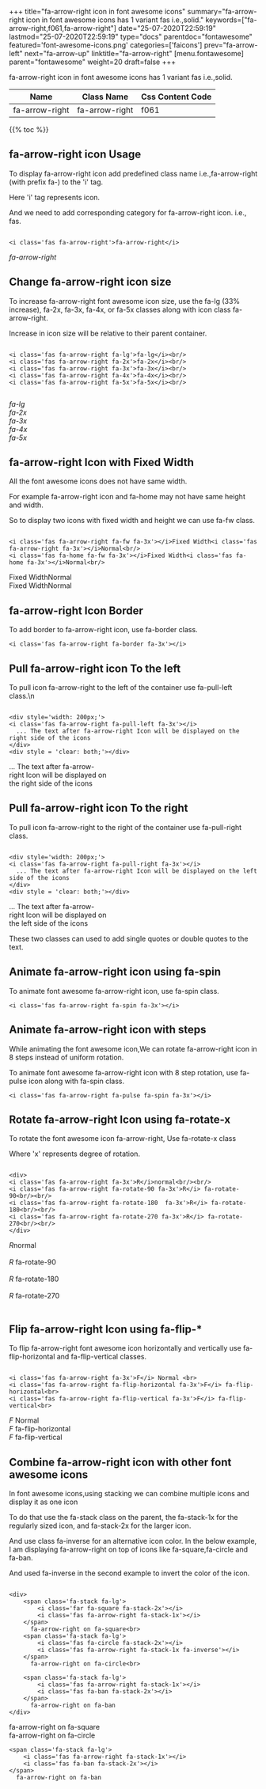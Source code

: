 +++
title="fa-arrow-right icon in font awesome icons"
summary="fa-arrow-right icon in font awesome icons has 1 variant fas i.e.,solid."
keywords=["fa-arrow-right,f061,fa-arrow-right"]
date="25-07-2020T22:59:19"
lastmod="25-07-2020T22:59:19"
type="docs"
parentdoc="fontawesome"
featured='font-awesome-icons.png'
categories=['faicons']
prev="fa-arrow-left"
next="fa-arrow-up"
linktitle="fa-arrow-right"
[menu.fontawesome]
parent="fontawesome"
weight=20
draft=false
+++


fa-arrow-right icon in font awesome icons has 1 variant fas i.e.,solid.

<div class='table-responsive'><table class='table'><thead><tr><th>Name</th><th>Class Name</th><th>Css Content Code</th></tr></thead><tbody><tr><td>fa-arrow-right</td><td>fa-arrow-right</td><td>f061</td></tr></tbody></table></div>


{{% toc %}}


## fa-arrow-right icon Usage

To display fa-arrow-right icon add predefined class name i.e.,fa-arrow-right (with prefix fa-) to the 'i' tag.

Here 'i' tag represents icon.

And we need to add corresponding category for fa-arrow-right icon. i.e., fas.


```

<i class='fas fa-arrow-right'>fa-arrow-right</i>
```

<i class='fas fa-arrow-right'>fa-arrow-right</i>




## Change fa-arrow-right icon size
To increase fa-arrow-right font awesome icon size, use the fa-lg (33% increase), fa-2x, fa-3x, fa-4x, or fa-5x classes along with icon class fa-arrow-right.

Increase in icon size will be relative to their parent container. 

```

<i class='fas fa-arrow-right fa-lg'>fa-lg</i><br/>
<i class='fas fa-arrow-right fa-2x'>fa-2x</i><br/>
<i class='fas fa-arrow-right fa-3x'>fa-3x</i><br/>
<i class='fas fa-arrow-right fa-4x'>fa-4x</i><br/>
<i class='fas fa-arrow-right fa-5x'>fa-5x</i><br/>
            
```

<i class='fas fa-arrow-right fa-lg'>fa-lg</i><br/>
<i class='fas fa-arrow-right fa-2x'>fa-2x</i><br/>
<i class='fas fa-arrow-right fa-3x'>fa-3x</i><br/>
<i class='fas fa-arrow-right fa-4x'>fa-4x</i><br/>
<i class='fas fa-arrow-right fa-5x'>fa-5x</i><br/>
            



## fa-arrow-right Icon with Fixed Width 

All the font awesome icons does not have same width.

For example fa-arrow-right icon and fa-home may not have same height and width.

So to display two icons with fixed width and height we can use fa-fw class.


```

<i class='fas fa-arrow-right fa-fw fa-3x'></i>Fixed Width<i class='fas fa-arrow-right fa-3x'></i>Normal<br/>
<i class='fas fa-home fa-fw fa-3x'></i>Fixed Width<i class='fas fa-home fa-3x'></i>Normal<br/>
```

<i class='fas fa-arrow-right fa-fw fa-3x'></i>Fixed Width<i class='fas fa-arrow-right fa-3x'></i>Normal<br/>
<i class='fas fa-home fa-fw fa-3x'></i>Fixed Width<i class='fas fa-home fa-3x'></i>Normal<br/>



## fa-arrow-right Icon Border 

To add border to fa-arrow-right icon, use fa-border class.


```
<i class='fas fa-arrow-right fa-border fa-3x'></i>

```
<i class='fas fa-arrow-right fa-border fa-3x'></i>





## Pull fa-arrow-right icon To the left

To pull icon fa-arrow-right to the left of the container use fa-pull-left class.\n

```

<div style='width: 200px;'>
<i class='fas fa-arrow-right fa-pull-left fa-3x'></i>
  ... The text after fa-arrow-right Icon will be displayed on the right side of the icons
</div>
<div style = 'clear: both;'></div>
```

<div style='width: 200px;'>
<i class='fas fa-arrow-right fa-pull-left fa-3x'></i>
  ... The text after fa-arrow-right Icon will be displayed on the right side of the icons
</div>
<div style = 'clear: both;'></div>




## Pull fa-arrow-right icon To the right
To pull icon fa-arrow-right to the right of the container use fa-pull-right class.

```

<div style='width: 200px;'>
<i class='fas fa-arrow-right fa-pull-right fa-3x'></i>
  ... The text after fa-arrow-right Icon will be displayed on the left side of the icons
</div>
<div style = 'clear: both;'></div>
```

<div style='width: 200px;'>
<i class='fas fa-arrow-right fa-pull-right fa-3x'></i>
  ... The text after fa-arrow-right Icon will be displayed on the left side of the icons
</div>
<div style = 'clear: both;'></div>

These two classes can used to add single quotes or double quotes to the text.


## Animate fa-arrow-right icon using fa-spin
To animate font awesome fa-arrow-right icon, use fa-spin class.

```
<i class='fas fa-arrow-right fa-spin fa-3x'></i>
```
<i class='fas fa-arrow-right fa-spin fa-3x'></i>




## Animate fa-arrow-right icon with steps
While animating the font awesome icon,We can rotate fa-arrow-right icon in 8 steps instead of uniform rotation.

To animate font awesome fa-arrow-right icon with 8 step rotation, use fa-pulse icon along with fa-spin class.


```
<i class='fas fa-arrow-right fa-pulse fa-spin fa-3x'></i>

```
<i class='fas fa-arrow-right fa-pulse fa-spin fa-3x'></i>





## Rotate fa-arrow-right Icon using fa-rotate-x
To rotate the font awesome icon fa-arrow-right, Use fa-rotate-x class

Where 'x' represents degree of rotation.


```

<div>
<i class='fas fa-arrow-right fa-3x'>R</i>normal<br/><br/>
<i class='fas fa-arrow-right fa-rotate-90 fa-3x'>R</i> fa-rotate-90<br/><br/> 
<i class='fas fa-arrow-right fa-rotate-180  fa-3x'>R</i> fa-rotate-180<br/><br/> 
<i class='fas fa-arrow-right fa-rotate-270 fa-3x'>R</i> fa-rotate-270<br/><br/>
</div>
```

<div>
<i class='fas fa-arrow-right fa-3x'>R</i>normal<br/><br/>
<i class='fas fa-arrow-right fa-rotate-90 fa-3x'>R</i> fa-rotate-90<br/><br/> 
<i class='fas fa-arrow-right fa-rotate-180  fa-3x'>R</i> fa-rotate-180<br/><br/> 
<i class='fas fa-arrow-right fa-rotate-270 fa-3x'>R</i> fa-rotate-270<br/><br/>
</div>




## Flip fa-arrow-right Icon using fa-flip-*
To flip fa-arrow-right font awesome icon horizontally and vertically use fa-flip-horizontal and fa-flip-vertical classes. 

```

<i class='fas fa-arrow-right fa-3x'>F</i> Normal <br>
<i class='fas fa-arrow-right fa-flip-horizontal fa-3x'>F</i> fa-flip-horizontal<br>
<i class='fas fa-arrow-right fa-flip-vertical fa-3x'>F</i> fa-flip-vertical<br>
```

<i class='fas fa-arrow-right fa-3x'>F</i> Normal <br>
<i class='fas fa-arrow-right fa-flip-horizontal fa-3x'>F</i> fa-flip-horizontal<br>
<i class='fas fa-arrow-right fa-flip-vertical fa-3x'>F</i> fa-flip-vertical<br>




## Combine fa-arrow-right icon with other font awesome icons
In font awesome icons,using stacking we can combine multiple icons and display it as one icon 

To do that use the fa-stack class on the parent, the fa-stack-1x for the regularly sized icon, and fa-stack-2x for the larger icon.

And use class fa-inverse for an alternative icon color. 
In the below example, I am displaying fa-arrow-right on top of icons like fa-square,fa-circle and fa-ban.

And used fa-inverse in the second example to invert the color of the icon.

```

<div>
    <span class='fa-stack fa-lg'>
        <i class='far fa-square fa-stack-2x'></i>
        <i class='fas fa-arrow-right fa-stack-1x'></i>
    </span>
      fa-arrow-right on fa-square<br>
    <span class='fa-stack fa-lg'>
        <i class='fas fa-circle fa-stack-2x'></i>
        <i class='fas fa-arrow-right fa-stack-1x fa-inverse'></i>
    </span>
      fa-arrow-right on fa-circle<br>

    <span class='fa-stack fa-lg'>
        <i class='fas fa-arrow-right fa-stack-1x'></i>
        <i class='fas fa-ban fa-stack-2x'></i>
    </span>
      fa-arrow-right on fa-ban
</div>
```

<div>
    <span class='fa-stack fa-lg'>
        <i class='far fa-square fa-stack-2x'></i>
        <i class='fas fa-arrow-right fa-stack-1x'></i>
    </span>
      fa-arrow-right on fa-square<br>
    <span class='fa-stack fa-lg'>
        <i class='fas fa-circle fa-stack-2x'></i>
        <i class='fas fa-arrow-right fa-stack-1x fa-inverse'></i>
    </span>
      fa-arrow-right on fa-circle<br>

    <span class='fa-stack fa-lg'>
        <i class='fas fa-arrow-right fa-stack-1x'></i>
        <i class='fas fa-ban fa-stack-2x'></i>
    </span>
      fa-arrow-right on fa-ban
</div>






